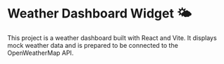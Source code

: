 # Weather Dashboard Widget 🌤️

This project is a weather dashboard built with React and Vite. It displays mock weather data and is prepared to be connected to the OpenWeatherMap API.
